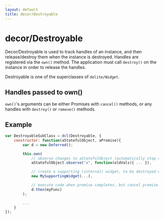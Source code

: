 ```yaml
---
layout: default
title: decor/Destroyable
---
```


# decor/Destroyable

Decor/Destroyable is used to track handles of an instance, and then release/destroy them when the instance is destroyed.
Handles are registered via the `own()` method.
The application must call `destroy()` on the instance in order to release the handles.

Destroyable is one of the superclasses of `delite/Widget`.


## Handles passed to own()

``own()``'s arguments can be either Promises with ``cancel()`` methods, or any handles
with ``destroy()`` or ``remove()`` methods.

## Example

```js
var DestroyableSubClass = dcl(Destroyable, {
	constructor: function(aStatefulObject, aPromise){
		var d = new Deferred();

		this.own(
			// observe changes to aStatefulObject (automatically stop observing when I'm destroyed)
			aStatefulObject.observe("x", function(oldVals){ ... }),

			// create a supporting (internal) widget, to be destroyed when I'm destroyed
			new MySupportingWidget(...),

			// execute code when promise completes, but cancel promise if I am destroyed
			d.then(myFunc)
		);

		...
	}
});
```
